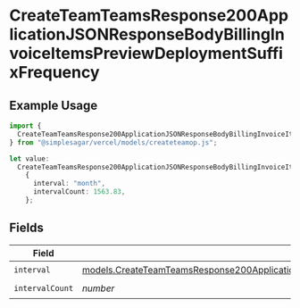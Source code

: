 # CreateTeamTeamsResponse200ApplicationJSONResponseBodyBillingInvoiceItemsPreviewDeploymentSuffixFrequency

## Example Usage

```typescript
import {
  CreateTeamTeamsResponse200ApplicationJSONResponseBodyBillingInvoiceItemsPreviewDeploymentSuffixFrequency,
} from "@simplesagar/vercel/models/createteamop.js";

let value:
  CreateTeamTeamsResponse200ApplicationJSONResponseBodyBillingInvoiceItemsPreviewDeploymentSuffixFrequency =
    {
      interval: "month",
      intervalCount: 1563.83,
    };
```

## Fields

| Field                                                                                                                                                                                                                                  | Type                                                                                                                                                                                                                                   | Required                                                                                                                                                                                                                               | Description                                                                                                                                                                                                                            |
| -------------------------------------------------------------------------------------------------------------------------------------------------------------------------------------------------------------------------------------- | -------------------------------------------------------------------------------------------------------------------------------------------------------------------------------------------------------------------------------------- | -------------------------------------------------------------------------------------------------------------------------------------------------------------------------------------------------------------------------------------- | -------------------------------------------------------------------------------------------------------------------------------------------------------------------------------------------------------------------------------------- |
| `interval`                                                                                                                                                                                                                             | [models.CreateTeamTeamsResponse200ApplicationJSONResponseBodyBillingInvoiceItemsPreviewDeploymentSuffixInterval](../models/createteamteamsresponse200applicationjsonresponsebodybillinginvoiceitemspreviewdeploymentsuffixinterval.md) | :heavy_check_mark:                                                                                                                                                                                                                     | N/A                                                                                                                                                                                                                                    |
| `intervalCount`                                                                                                                                                                                                                        | *number*                                                                                                                                                                                                                               | :heavy_check_mark:                                                                                                                                                                                                                     | N/A                                                                                                                                                                                                                                    |